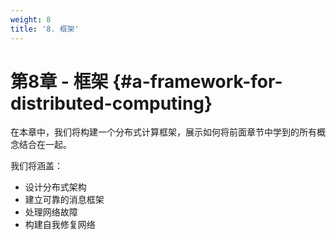```yaml
---
weight: 8
title: '8. 框架'
---
```


# 第8章 - 框架 {#a-framework-for-distributed-computing}

在本章中，我们将构建一个分布式计算框架，展示如何将前面章节中学到的所有概念结合在一起。

我们将涵盖：

* 设计分布式架构
* 建立可靠的消息框架
* 处理网络故障
* 构建自我修复网络
